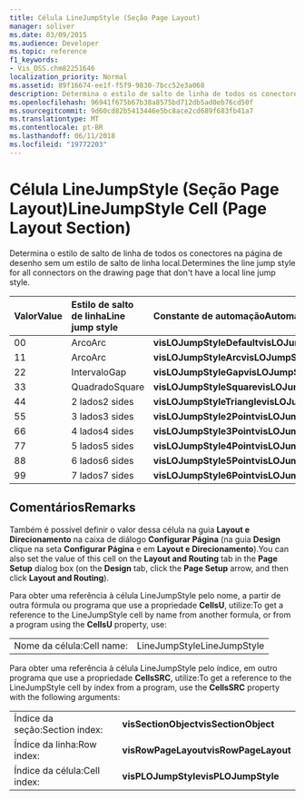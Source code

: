 ```yaml
---
title: Célula LineJumpStyle (Seção Page Layout)
manager: soliver
ms.date: 03/09/2015
ms.audience: Developer
ms.topic: reference
f1_keywords:
- Vis_DSS.chm82251646
localization_priority: Normal
ms.assetid: 89f16674-ee1f-f5f9-9830-7bcc52e3a068
description: Determina o estilo de salto de linha de todos os conectores na página de desenho sem um estilo de salto de linha local.
ms.openlocfilehash: 96941f675b67b38a8575bd712db5ad0eb76cd50f
ms.sourcegitcommit: 9d60cd82b5413446e5bc8ace2cd689f683fb41a7
ms.translationtype: MT
ms.contentlocale: pt-BR
ms.lasthandoff: 06/11/2018
ms.locfileid: "19772203"
---
```

# <a name="linejumpstyle-cell-page-layout-section"></a><span data-ttu-id="bd624-103">Célula LineJumpStyle (Seção Page Layout)</span><span class="sxs-lookup"><span data-stu-id="bd624-103">LineJumpStyle Cell (Page Layout Section)</span></span>

<span data-ttu-id="bd624-104">Determina o estilo de salto de linha de todos os conectores na página de desenho sem um estilo de salto de linha local.</span><span class="sxs-lookup"><span data-stu-id="bd624-104">Determines the line jump style for all connectors on the drawing page that don't have a local line jump style.</span></span>
  
|<span data-ttu-id="bd624-105">**Valor**</span><span class="sxs-lookup"><span data-stu-id="bd624-105">**Value**</span></span>|<span data-ttu-id="bd624-106">**Estilo de salto de linha**</span><span class="sxs-lookup"><span data-stu-id="bd624-106">**Line jump style**</span></span>|<span data-ttu-id="bd624-107">**Constante de automação**</span><span class="sxs-lookup"><span data-stu-id="bd624-107">**Automation constant**</span></span>|
|:-----|:-----|:-----|
|<span data-ttu-id="bd624-108">0</span><span class="sxs-lookup"><span data-stu-id="bd624-108">0</span></span>  <br/> |<span data-ttu-id="bd624-109">Arco</span><span class="sxs-lookup"><span data-stu-id="bd624-109">Arc</span></span>  <br/> |<span data-ttu-id="bd624-110">**visLOJumpStyleDefault**</span><span class="sxs-lookup"><span data-stu-id="bd624-110">**visLOJumpStyleDefault**</span></span> <br/> |
|<span data-ttu-id="bd624-111">1</span><span class="sxs-lookup"><span data-stu-id="bd624-111">1</span></span>  <br/> |<span data-ttu-id="bd624-112">Arco</span><span class="sxs-lookup"><span data-stu-id="bd624-112">Arc</span></span>  <br/> |<span data-ttu-id="bd624-113">**visLOJumpStyleArc**</span><span class="sxs-lookup"><span data-stu-id="bd624-113">**visLOJumpStyleArc**</span></span> <br/> |
|<span data-ttu-id="bd624-114">2</span><span class="sxs-lookup"><span data-stu-id="bd624-114">2</span></span>  <br/> |<span data-ttu-id="bd624-115">Intervalo</span><span class="sxs-lookup"><span data-stu-id="bd624-115">Gap</span></span>  <br/> |<span data-ttu-id="bd624-116">**visLOJumpStyleGap**</span><span class="sxs-lookup"><span data-stu-id="bd624-116">**visLOJumpStyleGap**</span></span> <br/> |
|<span data-ttu-id="bd624-117">3</span><span class="sxs-lookup"><span data-stu-id="bd624-117">3</span></span>  <br/> |<span data-ttu-id="bd624-118">Quadrado</span><span class="sxs-lookup"><span data-stu-id="bd624-118">Square</span></span>  <br/> |<span data-ttu-id="bd624-119">**visLOJumpStyleSquare**</span><span class="sxs-lookup"><span data-stu-id="bd624-119">**visLOJumpStyleSquare**</span></span> <br/> |
|<span data-ttu-id="bd624-120">4</span><span class="sxs-lookup"><span data-stu-id="bd624-120">4</span></span>  <br/> |<span data-ttu-id="bd624-121">2 lados</span><span class="sxs-lookup"><span data-stu-id="bd624-121">2 sides</span></span>  <br/> |<span data-ttu-id="bd624-122">**visLOJumpStyleTriangle**</span><span class="sxs-lookup"><span data-stu-id="bd624-122">**visLOJumpStyleTriangle**</span></span> <br/> |
|<span data-ttu-id="bd624-123">5</span><span class="sxs-lookup"><span data-stu-id="bd624-123">5</span></span>  <br/> |<span data-ttu-id="bd624-124">3 lados</span><span class="sxs-lookup"><span data-stu-id="bd624-124">3 sides</span></span>  <br/> |<span data-ttu-id="bd624-125">**visLOJumpStyle2Point**</span><span class="sxs-lookup"><span data-stu-id="bd624-125">**visLOJumpStyle2Point**</span></span> <br/> |
|<span data-ttu-id="bd624-126">6</span><span class="sxs-lookup"><span data-stu-id="bd624-126">6</span></span>  <br/> |<span data-ttu-id="bd624-127">4 lados</span><span class="sxs-lookup"><span data-stu-id="bd624-127">4 sides</span></span>  <br/> |<span data-ttu-id="bd624-128">**visLOJumpStyle3Point**</span><span class="sxs-lookup"><span data-stu-id="bd624-128">**visLOJumpStyle3Point**</span></span> <br/> |
|<span data-ttu-id="bd624-129">7</span><span class="sxs-lookup"><span data-stu-id="bd624-129">7</span></span>  <br/> |<span data-ttu-id="bd624-130">5 lados</span><span class="sxs-lookup"><span data-stu-id="bd624-130">5 sides</span></span>  <br/> |<span data-ttu-id="bd624-131">**visLOJumpStyle4Point**</span><span class="sxs-lookup"><span data-stu-id="bd624-131">**visLOJumpStyle4Point**</span></span> <br/> |
|<span data-ttu-id="bd624-132">8</span><span class="sxs-lookup"><span data-stu-id="bd624-132">8</span></span>  <br/> |<span data-ttu-id="bd624-133">6 lados</span><span class="sxs-lookup"><span data-stu-id="bd624-133">6 sides</span></span>  <br/> |<span data-ttu-id="bd624-134">**visLOJumpStyle5Point**</span><span class="sxs-lookup"><span data-stu-id="bd624-134">**visLOJumpStyle5Point**</span></span> <br/> |
|<span data-ttu-id="bd624-135">9</span><span class="sxs-lookup"><span data-stu-id="bd624-135">9</span></span>  <br/> |<span data-ttu-id="bd624-136">7 lados</span><span class="sxs-lookup"><span data-stu-id="bd624-136">7 sides</span></span>  <br/> |<span data-ttu-id="bd624-137">**visLOJumpStyle6Point**</span><span class="sxs-lookup"><span data-stu-id="bd624-137">**visLOJumpStyle6Point**</span></span> <br/> |
   
## <a name="remarks"></a><span data-ttu-id="bd624-138">Comentários</span><span class="sxs-lookup"><span data-stu-id="bd624-138">Remarks</span></span>

<span data-ttu-id="bd624-139">Também é possível definir o valor dessa célula na guia **Layout e Direcionamento** na caixa de diálogo **Configurar Página** (na guia **Design** clique na seta **Configurar Página** e em **Layout e Direcionamento**).</span><span class="sxs-lookup"><span data-stu-id="bd624-139">You can also set the value of this cell on the **Layout and Routing** tab in the **Page Setup** dialog box (on the **Design** tab, click the **Page Setup** arrow, and then click **Layout and Routing**).</span></span>
  
<span data-ttu-id="bd624-140">Para obter uma referência à célula LineJumpStyle pelo nome, a partir de outra fórmula ou programa que use a propriedade **CellsU**, utilize:</span><span class="sxs-lookup"><span data-stu-id="bd624-140">To get a reference to the LineJumpStyle cell by name from another formula, or from a program using the **CellsU** property, use:</span></span> 
  
|||
|:-----|:-----|
|<span data-ttu-id="bd624-141">Nome da célula:</span><span class="sxs-lookup"><span data-stu-id="bd624-141">Cell name:</span></span>  <br/> |<span data-ttu-id="bd624-142">LineJumpStyle</span><span class="sxs-lookup"><span data-stu-id="bd624-142">LineJumpStyle</span></span>  <br/> |
   
<span data-ttu-id="bd624-143">Para obter uma referência à célula LineJumpStyle pelo índice, em outro programa que use a propriedade **CellsSRC**, utilize:</span><span class="sxs-lookup"><span data-stu-id="bd624-143">To get a reference to the LineJumpStyle cell by index from a program, use the **CellsSRC** property with the following arguments:</span></span> 
  
|||
|:-----|:-----|
|<span data-ttu-id="bd624-144">Índice da seção:</span><span class="sxs-lookup"><span data-stu-id="bd624-144">Section index:</span></span>  <br/> |<span data-ttu-id="bd624-145">**visSectionObject**</span><span class="sxs-lookup"><span data-stu-id="bd624-145">**visSectionObject**</span></span> <br/> |
|<span data-ttu-id="bd624-146">Índice da linha:</span><span class="sxs-lookup"><span data-stu-id="bd624-146">Row index:</span></span>  <br/> |<span data-ttu-id="bd624-147">**visRowPageLayout**</span><span class="sxs-lookup"><span data-stu-id="bd624-147">**visRowPageLayout**</span></span> <br/> |
|<span data-ttu-id="bd624-148">Índice da célula:</span><span class="sxs-lookup"><span data-stu-id="bd624-148">Cell index:</span></span>  <br/> |<span data-ttu-id="bd624-149">**visPLOJumpStyle**</span><span class="sxs-lookup"><span data-stu-id="bd624-149">**visPLOJumpStyle**</span></span> <br/> |
   

